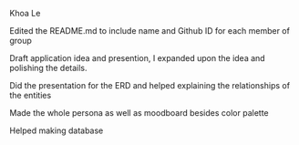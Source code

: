 Khoa Le

Edited the README.md to include name and Github ID for each member of group

Draft application idea and presention, I expanded upon the idea and polishing the details.

Did the presentation for the ERD and helped explaining the relationships of the entities

Made the whole persona as well as moodboard besides color palette

Helped making database 
